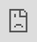 ```yaml
---
title: "Can't Sleep At Camp Red Dead 2?"
description: ""
date: 2022-03-29
categories: 
tags: 
thumbnail: https://tse1.mm.bing.net/th?q=Can%27T%20Sleep%20At%20Camp%20Red%20Dead%202%3F&w=800&h=500&c=1&rs=1
author: "Osgood"
showToc: true
TocOpen: true
draft: false
hidemeta: false
comments: false
disableHLJS: true # to disable highlightjs
disableShare: false
disableHLJS: false
hideSummary: false
searchHidden: true
ShowReadingTime: true
ShowBreadCrumbs: true
ShowPostNavLinks: true
ShowWordCount: true
ShowRssButtonInSectionTermList: true
UseHugoToc: false
ShowShareButtons: true
---
```


<center>
	<img src="https://tse1.mm.bing.net/th?q=Can%27T%20Sleep%20At%20Camp%20Red%20Dead%202%3F&w=800&h=500&c=1&rs=1" alt="Can'T Sleep At Camp Red Dead 2?" width="800" height="500" style="display: block; width: 100%; height: auto">
</center>

<p>It's the middle of the night and you're camping in Red Dead Redemption 2. You've been out in the wild for a few days now, and you're exhausted. But every time you try to sleep, you're awoken by the sounds of the night. What can you do to get a good night's rest in the wild?</p>

<h2>Why Can't You Sleep At Camp?</h2>

<p>Sleeping at camp in Red Dead Redemption 2 can be a struggle. The wild is full of noises that can be distracting, and make it difficult to fall asleep. These noises include the howling of coyotes, the chirping of crickets, the hooting of owls, and the croaking of frogs. There are also other players in the game that can make noise, like gunshots and explosions.</p>

<p>The environment of the game can also make it hard to sleep. The weather can be unpredictable, and can range from cold to hot. You might also be sleeping on uneven ground, or in an uncomfortable position. All of this can make it difficult to relax and get some rest.</p>

<h2>How To Sleep At Camp In Red Dead Redemption 2</h2>

<p>Sleeping at camp in Red Dead Redemption 2 doesn't have to be a struggle. Here are some tips to help you get a good night's rest in the wild:</p>

<h3>Find A Quiet Location</h3>

<p>Try to find a spot that's away from noises like gunshots and explosions. Look for a place that's out of the way, and away from other players. If you can't find a quiet spot, you can always equip earplugs to block out the noise.</p>

<h3>Choose A Comfortable Spot</h3>

<p>Make sure that you're sleeping on a flat surface, and in a comfortable position. If possible, try to find a spot that's sheltered from the wind and rain. You can also use a bedroll or sleeping bag to make your bed more comfortable.</p>

<h3>Use A Campfire</h3>

<p>Using a campfire can help make your camp more comfortable. Not only will it keep you warm in the cold, but it will also provide light to help you see. You can also use it to cook food and boil water, so you don't have to worry about getting hungry or thirsty.</p>

<h3>Pack Some Supplies</h3>

<p>Before you go camping, make sure to pack some supplies. This includes food, water, a first aid kit, and a few weapons. Having these items with you will make it easier to survive in the wild, and make your camping experience more enjoyable.</p>

<h3>Stay Hydrated</h3>

<p>Staying hydrated is important when camping. Make sure to bring plenty of water, and drink plenty of it throughout the day. You can also bring some snacks with you to help keep your energy up.</p>

<h2>Frequently Asked Questions</h2>

<h3>1. Is it possible to sleep at camp in Red Dead Redemption 2? </h3>

<p>Yes, it is possible to sleep at camp in Red Dead Redemption 2. However, it can be difficult due to the noise and environment of the game.</p>

<h3>2. What can I do to make sleeping at camp more comfortable? </h3>

<p>You can make sleeping at camp more comfortable by finding a quiet location, choosing a comfortable spot, using a campfire, packing some supplies, and staying hydrated. </p>

<h3>3. What should I bring when camping in Red Dead Redemption 2? </h3>

<p>When camping in Red Dead Redemption 2, you should bring food, water, a first aid kit, and a few weapons. </p>

<h3>4. How can I block out noise when sleeping at camp? </h3>

<p>You can block out noise when sleeping at camp by equipping earplugs. </p>

<h3>5. Is it possible to cook food at camp in Red Dead Redemption 2? </h3>

<p>Yes, it is possible to cook food at camp in Red Dead Redemption 2. You can use a campfire to cook food and boil water. </p>

<h3>6. What can I do to stay warm when camping in Red Dead Redemption 2? </h3>

<p>You can stay warm when camping in Red Dead Redemption 2 by using a campfire. You can also use blankets and clothing to keep warm. </p>

<h3>7. What should I do if I get lost while camping in Red Dead Redemption 2? </h3>

<p>If you get lost while camping in Red Dead Redemption 2, you should look for familiar landmarks that can help you find your way back. You can also use your map to help you get back to where you were. </p>

<h3>8. Is it possible to sleep while riding a horse in Red Dead Redemption 2? </h3>

<p>Yes, it is possible to sleep while riding a horse in Red Dead Redemption 2. However, you should only do this when you are in a safe area and not in the middle of a shootout. </p>

<h3>9. What is the best way to sleep at camp in Red Dead Redemption 2? </h3>

<p>The best way to sleep at camp in Red Dead Redemption 2 is to find a quiet location, choose a comfortable spot, use a campfire, pack some supplies, and stay hydrated. </p>

<h3>10. Is it possible to make a bedroll or sleeping bag in Red Dead Redemption 2? </h3>

<p>Yes, it is possible to make a bedroll or sleeping bag in Red Dead Redemption 2. You can craft these items using materials that you find in the game. </p>

<h3>11. Can I use a campfire to keep warm while camping in Red Dead Redemption 2? </h3>

<p>Yes, you can use a campfire to keep warm while camping in Red Dead Redemption 2. You can also use blankets and clothing to keep warm. </p>

<h3>12. What should I do if I'm attacked while camping in Red Dead Redemption 2? </h3>

<p>If you're attacked while camping in Red Dead Redemption 2, you should try to escape or fight back. You can also use your weapons to defend yourself. </p>

<h3>13. Is it safe to sleep in the open in Red Dead Redemption 2? </h3>

<p>It is not safe to sleep in the open in Red Dead Redemption 2. You should always try to find a safe, sheltered spot to sleep. </p>

<h3>14. What can I do to make sure I'm well rested while camping in Red Dead Redemption 2? </h3>

<p>To make sure you're well rested while camping in Red Dead Redemption 2, you should try to find a quiet location, choose a comfortable spot, use a campfire, pack some supplies, and stay hydrated. </p>

<h3>15. How can I stay safe while camping in Red Dead Redemption 2? </h3>

<p>You can stay safe while camping in Red Dead Redemption 2 by avoiding dangerous areas, being aware of your surroundings, and using weapons to defend yourself if necessary. </p>

<h3>16. What are some tips for finding a good spot to camp in Red Dead Redemption 2? </h3>

<p>Some tips for finding a good spot to camp in Red Dead Redemption 2 are to look for a quiet location, choose a comfortable spot, use a campfire, and pack some supplies. </p>

<h3>17. How can I avoid getting attacked while camping in Red Dead Redemption 2? </h3>

<p>You can avoid getting attacked while camping in Red Dead Redemption 2 by avoiding dangerous areas, being aware of your surroundings, and using weapons to defend yourself if necessary. </p>

<h3>18. Is it possible to sleep in a tent in Red Dead Redemption 2? </h3>

<p>Yes, it is possible to sleep in a tent in Red Dead Redemption 2. You can craft a tent using materials that you find in the game. </p>

<h3>19. What can I do to make sure my camp is secure in Red Dead Redemption 2? </h3>

<p>To make sure your camp is secure in Red Dead Redemption 2, you should set up camp away from other players, avoid dangerous areas, and keep your weapons close by. </p>

<h3>20. What should I do if I'm attacked while sleeping at camp in Red Dead Redemption 2? </h3>

<p>If you're attacked while sleeping at camp in Red Dead Redemption 2, you should try to escape or fight back. You can also use your weapons to defend yourself. </p

<div style="position: relative; padding-bottom: 56.25%; overflow: hidden"><iframe src="https://www.youtube.com/embed/qx2Dgi8FVIo" frameborder="0" allow="accelerometer; autoplay; clipboard-write; encrypted-media; gyroscope; picture-in-picture; web-share" allowfullscreen style="position: absolute; top: 0; left: 0; width: 100%; height: 100%;"></iframe>
</div>